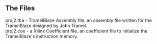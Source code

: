 ## The Files
proj2.tba - TramelBlaze Assembly file, an assembly file written for the TramelBlaze designed by John Tramel.<br>
proj2.coe - a Xilinx Coefficient file, an coefficient file to initialize the TramelBlaze's instruction memory.<br>
